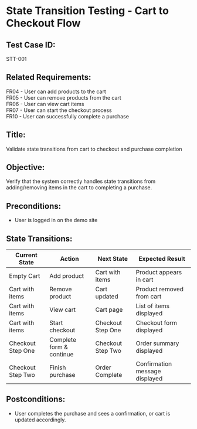# State Transition Testing - Cart to Checkout Flow

## Test Case ID:
STT-001

## Related Requirements:
FR04 - User can add products to the cart  
FR05 - User can remove products from the cart  
FR06 - User can view cart items  
FR07 - User can start the checkout process  
FR10 - User can successfully complete a purchase

## Title:
Validate state transitions from cart to checkout and purchase completion

## Objective:
Verify that the system correctly handles state transitions from adding/removing items in the cart to completing a purchase.

## Preconditions:
- User is logged in on the demo site

## State Transitions:

| Current State   | Action                | Next State         | Expected Result                  |
|-----------------|----------------------|--------------------|----------------------------------|
| Empty Cart      | Add product          | Cart with items    | Product appears in cart          |
| Cart with items | Remove product       | Cart updated       | Product removed from cart        |
| Cart with items | View cart            | Cart page          | List of items displayed          |
| Cart with items | Start checkout       | Checkout Step One  | Checkout form displayed          |
| Checkout Step One | Complete form & continue | Checkout Step Two | Order summary displayed     |
| Checkout Step Two | Finish purchase    | Order Complete     | Confirmation message displayed   |

## Postconditions:
- User completes the purchase and sees a confirmation, or cart is updated accordingly.